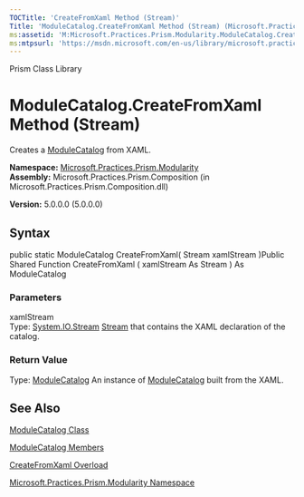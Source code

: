 ```yaml
---
TOCTitle: 'CreateFromXaml Method (Stream)'
Title: 'ModuleCatalog.CreateFromXaml Method (Stream) (Microsoft.Practices.Prism.Modularity)'
ms:assetid: 'M:Microsoft.Practices.Prism.Modularity.ModuleCatalog.CreateFromXaml(System.IO.Stream)'
ms:mtpsurl: 'https://msdn.microsoft.com/en-us/library/microsoft.practices.prism.modularity.modulecatalog.createfromxaml(v=pandp.50)'
---
```


Prism Class Library

ModuleCatalog.CreateFromXaml Method (Stream)
================================================

Creates a [ModuleCatalog](https://msdn.microsoft.com/library/microsoft.practices.prism.modularity.modulecatalog) from XAML.

**Namespace:** [Microsoft.Practices.Prism.Modularity](https://msdn.microsoft.com/library/microsoft.practices.prism.modularity)
**Assembly:** Microsoft.Practices.Prism.Composition (in Microsoft.Practices.Prism.Composition.dll)

**Version:** 5.0.0.0 (5.0.0.0)

## Syntax


public static ModuleCatalog CreateFromXaml( Stream xamlStream )Public Shared Function CreateFromXaml ( xamlStream As Stream ) As ModuleCatalog

### Parameters

xamlStream  
Type: [System.IO.Stream](http://msdn.microsoft.com/en-us/library/8f86tw9e)
[Stream](http://msdn.microsoft.com/en-us/library/8f86tw9e) that contains the XAML declaration of the catalog.

### Return Value

Type: [ModuleCatalog](https://msdn.microsoft.com/library/microsoft.practices.prism.modularity.modulecatalog)
An instance of [ModuleCatalog](https://msdn.microsoft.com/library/microsoft.practices.prism.modularity.modulecatalog) built from the XAML.

See Also
--------


[ModuleCatalog Class](https://msdn.microsoft.com/library/microsoft.practices.prism.modularity.modulecatalog)

[ModuleCatalog Members](https://msdn.microsoft.com/allmembers.t:microsoft.practices.prism.modularity.modulecatalog)

[CreateFromXaml Overload](https://msdn.microsoft.com/overload:microsoft.practices.prism.modularity.modulecatalog.createfromxaml)

[Microsoft.Practices.Prism.Modularity Namespace](https://msdn.microsoft.com/library/microsoft.practices.prism.modularity)
